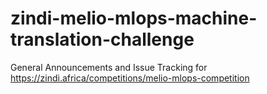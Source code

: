 # zindi-melio-mlops-machine-translation-challenge
General Announcements and Issue Tracking for https://zindi.africa/competitions/melio-mlops-competition
